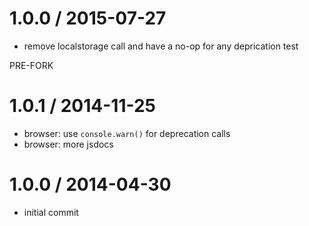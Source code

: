 1.0.0 / 2015-07-27
==================
  * remove localstorage call and have a no-op for any deprication test

PRE-FORK 

1.0.1 / 2014-11-25
==================

  * browser: use `console.warn()` for deprecation calls
  * browser: more jsdocs

1.0.0 / 2014-04-30
==================

  * initial commit
